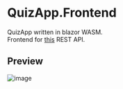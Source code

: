 # QuizApp.Frontend

QuizApp written in blazor WASM. <br>
Frontend for [this](https://github.com/gaplin/QuizApp.Backend) REST API.<br>

## Preview
![image](https://github.com/gaplin/QuizApp.Frontend/assets/50521366/c71e6409-e4f5-4773-af46-1b6f6b431d4c)


